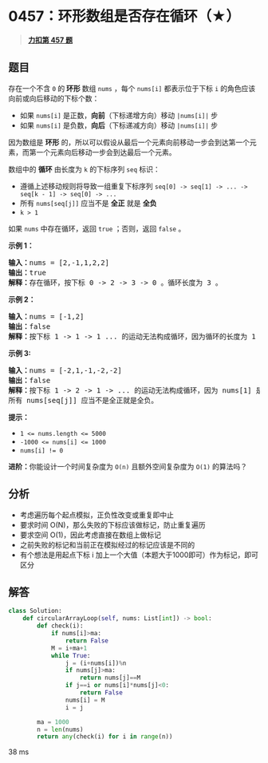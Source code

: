 # 0457：环形数组是否存在循环（★）


> <u>**[力扣第 457 题](https://leetcode.cn/problems/circular-array-loop/)**</u>

## 题目

<p>存在一个不含 <code>0</code> 的<strong> 环形 </strong>数组 <code>nums</code> ，每个 <code>nums[i]</code> 都表示位于下标 <code>i</code> 的角色应该向前或向后移动的下标个数：</p>

<ul>
<li>如果 <code>nums[i]</code> 是正数，<strong>向前</strong>（下标递增方向）移动 <code>|nums[i]|</code> 步</li>
<li>如果 <code>nums[i]</code> 是负数，<strong>向后</strong>（下标递减方向）移动 <code>|nums[i]|</code> 步</li>
</ul>

<p>因为数组是 <strong>环形</strong> 的，所以可以假设从最后一个元素向前移动一步会到达第一个元素，而第一个元素向后移动一步会到达最后一个元素。</p>

<p>数组中的 <strong>循环</strong> 由长度为 <code>k</code> 的下标序列 <code>seq</code> 标识：</p>

<ul>
<li>遵循上述移动规则将导致一组重复下标序列 <code>seq[0] -&gt; seq[1] -&gt; ... -&gt; seq[k - 1] -&gt; seq[0] -&gt; ...</code></li>
<li>所有 <code>nums[seq[j]]</code> 应当不是 <strong>全正</strong> 就是 <strong>全负</strong></li>
<li><code>k &gt; 1</code></li>
</ul>

<p>如果 <code>nums</code> 中存在循环，返回 <code>true</code> ；否则，返回<em> </em><code>false</code><em> </em>。</p>



<p><strong>示例 1：</strong></p>

<pre>
<strong>输入：</strong>nums = [2,-1,1,2,2]
<strong>输出：</strong>true
<strong>解释：</strong>存在循环，按下标 0 -&gt; 2 -&gt; 3 -&gt; 0 。循环长度为 3 。
</pre>

<p><strong>示例 2：</strong></p>

<pre>
<strong>输入：</strong>nums = [-1,2]
<strong>输出：</strong>false
<strong>解释：</strong>按下标 1 -&gt; 1 -&gt; 1 ... 的运动无法构成循环，因为循环的长度为 1 。根据定义，循环的长度必须大于 1 。
</pre>

<p><strong>示例 3:</strong></p>

<pre>
<strong>输入：</strong>nums = [-2,1,-1,-2,-2]
<strong>输出：</strong>false
<strong>解释：</strong>按下标 1 -&gt; 2 -&gt; 1 -&gt; ... 的运动无法构成循环，因为 nums[1] 是正数，而 nums[2] 是负数。
所有 nums[seq[j]] 应当不是全正就是全负。</pre>



<p><strong>提示：</strong></p>

<ul>
<li><code>1 &lt;= nums.length &lt;= 5000</code></li>
<li><code>-1000 &lt;= nums[i] &lt;= 1000</code></li>
<li><code>nums[i] != 0</code></li>
</ul>



<p><strong>进阶：</strong>你能设计一个时间复杂度为 <code>O(n)</code> 且额外空间复杂度为 <code>O(1)</code> 的算法吗？</p>




## 分析

- 考虑遍历每个起点模拟，正负性改变或重复即中止
- 要求时间 O(N)，那么失败的下标应该做标记，防止重复遍历
- 要求空间 O(1)，因此考虑直接在数组上做标记
- 之前失败的标记和当前正在模拟经过的标记应该是不同的
- 有个想法是用起点下标 i 加上一个大值（本题大于1000即可）作为标记，即可区分

## 解答


```python
class Solution:
    def circularArrayLoop(self, nums: List[int]) -> bool:
        def check(i):
            if nums[i]>ma:
                return False
            M = i+ma+1
            while True:
                j = (i+nums[i])%n
                if nums[j]>ma:
                    return nums[j]==M
                if j==i or nums[i]*nums[j]<0:
                    return False
                nums[i] = M
                i = j

        ma = 1000
        n = len(nums)
        return any(check(i) for i in range(n))
```
38 ms
